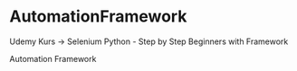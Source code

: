 # AutomationFramework

Udemy Kurs -> Selenium Python - Step by Step Beginners with Framework

Automation Framework
